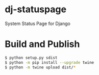 # dj-statuspage
System Status Page for Django



# Build and Publish

```bash
$ python setup.py sdist 
$ python -m pip install --upgrade twine
$ python -m twine upload dist/*
```

